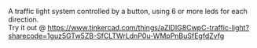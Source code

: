 A traffic light system controlled by a button, using 6 or more leds for each direction.   
Try it out @ https://www.tinkercad.com/things/aZlDIG8CwpC-traffic-light?sharecode=1guz5GTw5ZB-SfCLTWrLdnP0u-WMpPnBuSfEgfdZvfg
